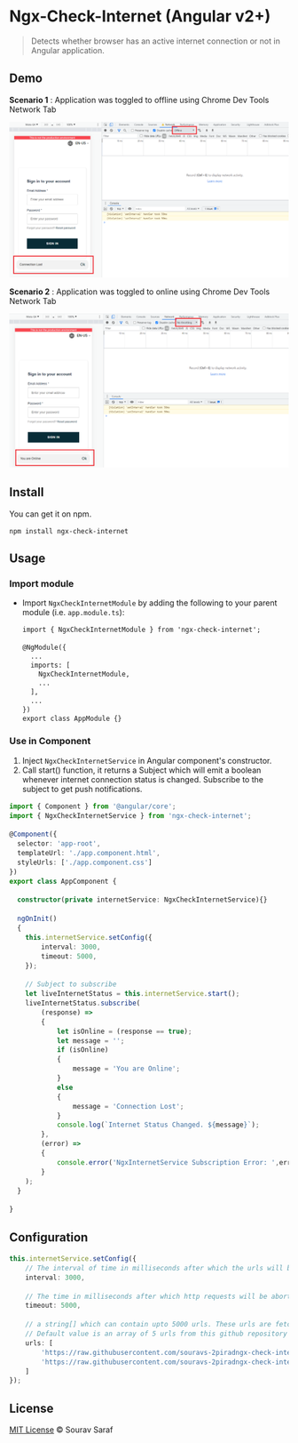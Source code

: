 # Ngx-Check-Internet (Angular v2+)

> Detects whether browser has an active internet connection or not in Angular application.

## Demo

**Scenario 1** : Application was toggled to offline using Chrome Dev Tools Network Tab

![Offline](assets/screenshots/offline.png)

**Scenario 2** : Application was toggled to online using Chrome Dev Tools Network Tab

![Online](assets/screenshots/online.png)

## Install

You can get it on npm.

```
npm install ngx-check-internet
```

## Usage

### Import module ###

* Import `NgxCheckInternetModule` by adding the following to your parent module (i.e. `app.module.ts`):

    ```
    import { NgxCheckInternetModule } from 'ngx-check-internet';

    @NgModule({
      ...
      imports: [
        NgxCheckInternetModule,
        ...
      ],
      ...
    })
    export class AppModule {}
    ```

### Use in Component ###

1. Inject `NgxCheckInternetService` in Angular component's constructor.
2. Call start() function, it returns a Subject which will emit a boolean whenever internet connection status is changed. Subscribe to the subject to get push notifications.

```ts
import { Component } from '@angular/core';
import { NgxCheckInternetService } from 'ngx-check-internet';

@Component({
  selector: 'app-root',
  templateUrl: './app.component.html',
  styleUrls: ['./app.component.css']
})
export class AppComponent {

  constructor(private internetService: NgxCheckInternetService){}

  ngOnInit()
  {
    this.internetService.setConfig({
		interval: 3000,
		timeout: 5000,
	});

	// Subject to subscribe
	let liveInternetStatus = this.internetService.start();
	liveInternetStatus.subscribe(
		(response) =>
		{
			let isOnline = (response == true);
			let message = '';
			if (isOnline)
			{
				message = 'You are Online';
			}
			else
			{
				message = 'Connection Lost';
			}
			console.log(`Internet Status Changed. ${message}`);
		},
		(error) =>
		{
			console.error('NgxInternetService Subscription Error: ',error);
		}
	);
  }

}
```

## Configuration

```ts
this.internetService.setConfig({
	// The interval of time in milliseconds after which the urls will be fetched to get internet status. Default is 60000 (1 minute)
	interval: 3000,

	// The time in milliseconds after which http requests will be aborted (timed out) and internet status becomes false. Default value is 1000
	timeout: 5000,

	// a string[] which can contain upto 5000 urls. These urls are fetched (one url after) and a success http response indicates you are online.
	// Default value is an array of 5 urls from this github repository
	urls: [
		'https://raw.githubusercontent.com/souravs-2piradngx-check-internet/master/projects/ngx-check-internet/assets0.txt',
		'https://raw.githubusercontent.com/souravs-2piradngx-check-internet/master/projects/ngx-check-internet/assets1.txt',
	]
});
```


## License

[MIT License](https://github.com/souravs-2pirad/ngx-check-internet/blob/master/LICENSE) © Sourav Saraf